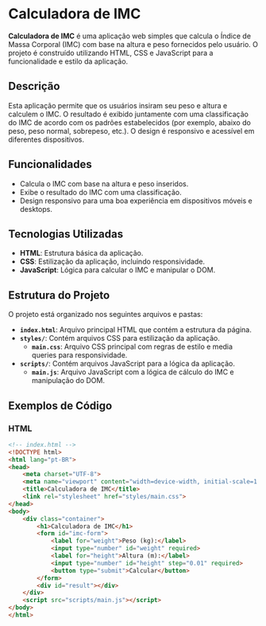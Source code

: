 # Calculadora de IMC

**Calculadora de IMC** é uma aplicação web simples que calcula o Índice de Massa Corporal (IMC) com base na altura e peso fornecidos pelo usuário. O projeto é construído utilizando HTML, CSS e JavaScript para a funcionalidade e estilo da aplicação.

## Descrição

Esta aplicação permite que os usuários insiram seu peso e altura e calculem o IMC. O resultado é exibido juntamente com uma classificação do IMC de acordo com os padrões estabelecidos (por exemplo, abaixo do peso, peso normal, sobrepeso, etc.). O design é responsivo e acessível em diferentes dispositivos.

## Funcionalidades

- Calcula o IMC com base na altura e peso inseridos.
- Exibe o resultado do IMC com uma classificação.
- Design responsivo para uma boa experiência em dispositivos móveis e desktops.

## Tecnologias Utilizadas

- **HTML**: Estrutura básica da aplicação.
- **CSS**: Estilização da aplicação, incluindo responsividade.
- **JavaScript**: Lógica para calcular o IMC e manipular o DOM.

## Estrutura do Projeto

O projeto está organizado nos seguintes arquivos e pastas:

- **`index.html`**: Arquivo principal HTML que contém a estrutura da página.
- **`styles/`**: Contém arquivos CSS para estilização da aplicação.
  - **`main.css`**: Arquivo CSS principal com regras de estilo e media queries para responsividade.
- **`scripts/`**: Contém arquivos JavaScript para a lógica da aplicação.
  - **`main.js`**: Arquivo JavaScript com a lógica de cálculo do IMC e manipulação do DOM.

## Exemplos de Código

### HTML

```html
<!-- index.html -->
<!DOCTYPE html>
<html lang="pt-BR">
<head>
    <meta charset="UTF-8">
    <meta name="viewport" content="width=device-width, initial-scale=1.0">
    <title>Calculadora de IMC</title>
    <link rel="stylesheet" href="styles/main.css">
</head>
<body>
    <div class="container">
        <h1>Calculadora de IMC</h1>
        <form id="imc-form">
            <label for="weight">Peso (kg):</label>
            <input type="number" id="weight" required>
            <label for="height">Altura (m):</label>
            <input type="number" id="height" step="0.01" required>
            <button type="submit">Calcular</button>
        </form>
        <div id="result"></div>
    </div>
    <script src="scripts/main.js"></script>
</body>
</html>
